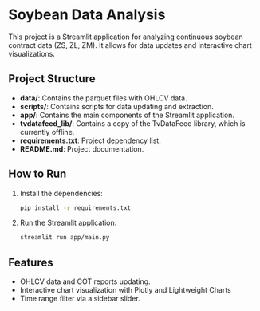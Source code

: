 # Soybean Data Analysis

This project is a Streamlit application for analyzing continuous soybean contract data (ZS, ZL, ZM). It allows for data updates and interactive chart visualizations.

## Project Structure

- **data/**: Contains the parquet files with OHLCV data.
- **scripts/**: Contains scripts for data updating and extraction.
- **app/**: Contains the main components of the Streamlit application.
- **tvdatafeed_lib/**: Contains a copy of the TvDataFeed library, which is currently offline.
- **requirements.txt**: Project dependency list.
- **README.md**: Project documentation.

## How to Run

1. Install the dependencies:
    ```bash
    pip install -r requirements.txt
    ```

2. Run the Streamlit application:
    ```bash
    streamlit run app/main.py
    ```

## Features

- OHLCV data and COT reports updating.
- Interactive chart visualization with Plotly and Lightweight Charts
- Time range filter via a sidebar slider.
